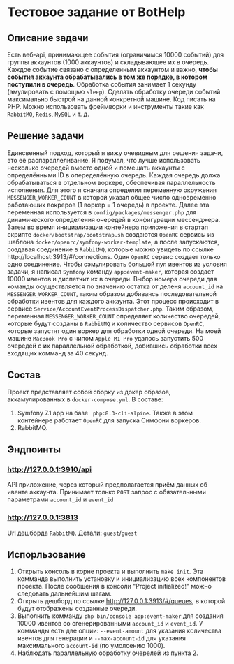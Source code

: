 # Тестовое задание от BotHelp

## Описание задачи
Есть веб-api, принимающее события (ограничимся 10000 событий) для группы аккаунтов (1000 аккаунтов) и складывающее их в очередь.
Каждое событие связано с определенным аккаунтом и важно, **чтобы события аккаунта обрабатывались в том же порядке, в котором поступили в очередь**.
Обработка события занимает 1 секунду (эмулировать с помощью `sleep`).
Сделать обработку очереди событий максимально быстрой на данной конкретной машине.
Код писать на PHP. Можно использовать фреймворки и инструменты такие как `RabbitMQ`, `Redis`, `MySQL` и т. д.

## Решение задачи
Единсвенный подход, который я вижу очевидным для решения задачи, это её распараллеливание.
Я подумал, что лучше использовать несколько очередей вместо одной и помещать аккаунты с определёнными ID в опеределённую очередь.
Каждая очередь должа обрабатываться в отдельном воркере, обеспечивая параллельность исполнения.
Для этого я сначала определил переменную окружения `MESSENGER_WORKER_COUNT` в которой указал общее число одновременно работающих вокреров (1 воркер = 1 очередь) в проекте.
Далее эта переменная используется в `config/packages/messenger.php` для динамического определения очередей в конфигурации мессенджера.
Затем во время инициализации контейнера приложения в стартап скрипте `docker/bootstrap/bootstrap.sh` создаются `OpenRC` сервисы из шаблона `docker/openrc/symfony-worker-template`,
а после запускаются, создавая соединение в `RabbitMQ`, которые можно увидеть по ссылке http://localhost:3913/#/connections. Один `OpenRC` сервис создает только одно соединение.
Чтобы сэмулировать большой пул ивентов из условия задачи, я написал `Symfony` команду `app:event-maker`, которая создает 10000 ивентов и диспетчит их в очереди.
Выбор номера очереди для команды осуществляется по значению остатка от деленя `account_id` на `MESSENGER_WORKER_COUNT`, таким образом добиваясь последовательной обработки ивентов для каждого аккаунта.
Этот процесс происходит в сервисе `Service/AccountEventProcessDispatcher.php`. Таким образом, переменная `MESSENGER_WORKER_COUNT` определяет количество очередей, которые будут созданы в `RabbitMQ` и количество сервисов `OpenRC`,
которые запустят один воркер для обработки одной очереди.
На моей машине `MacBook Pro` с чипом `Apple M1 Pro` удалось запустить 500 очередей с их параллельной обработкой, добившись обработки всех входящих комманд за 40 секунд.

## Состав
Проект представляет собой сборку из докер образов, аккамулированных в `docker-compose.yml`.
В составе:
1. Symfony 7.1 app на базе ` php:8.3-cli-alpine`. Также в этом контейнере работает `OpenRC` для запуска Симфони воркеров.
2. RabbitMQ.

## Эндпоинты
### http://127.0.0.1:3910/api
API приложение, через который предполагается приём данных об ивенте аккаунта. Принимает только `POST` запрос с обязательными параметрами `account_id` и `event_id`

### http://127.0.0.1:3813
Url дешборда `RabbitMQ`. Детали: `guest`/`guest`

## Испорльзование
1. Открыть консоль в корне проекта и выполнить `make init`. Эта комманда выполнить установку и инициализацию всех компонентов проекта. После сообщения в консоли "Project initialized!" можно следовать дальнейшим шагам.
2. Открыть дешборд по ссылке http://127.0.0.1:3913/#/queues, в которой будут отображены созданные очереди.
3. Выполнить комманду `php bin/console app:event-maker` для создания 10000 ивентов со сгенерированными `account_id` и `event_id`.
У комманды есть две опции: `--event-amount` для указания количества ивентов для генерации и `--max-account-id` для указания максимального `account-id` (по умолсению 1000).
4. Наблюдать параллельную обработку очерелей из пункта 2.


